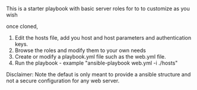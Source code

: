 This is a starter playbook with basic server roles for to to customize as you wish

once cloned,

1. Edit the hosts file, add you host and host parameters and authentication keys.
2. Browse the roles and modify them to your own needs
3. Create or modify a playbook.yml file such as the web.yml file.
4. Run the playbook - example "ansible-playbook web.yml -i ./hosts"


Disclaimer:   Note the defaut is only meant to provide a ansible structure and not a secure configuration for any web server.
